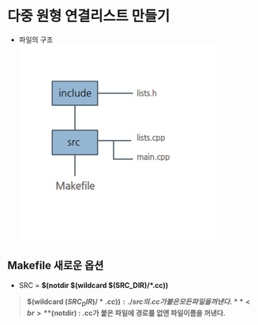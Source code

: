 # 다중 원형 연결리스트 만들기
 - 파일의 구조<br>
 ![structure](./img/structure.jpg)
## Makefile 새로운 옵션<br>
 - SRC = **$(notdir $(wildcard $(SRC_DIR)/*.cc))** 
 > **$(wildcard $(SRC_DIR)/*.cc)) : ./src의 .cc가 붙은 모든 파일을 꺼낸다.**<br>
 > **$(notdir) : .cc가 붙은 파일에 경로를 없앤 파일이름을 꺼낸다.**<br>
